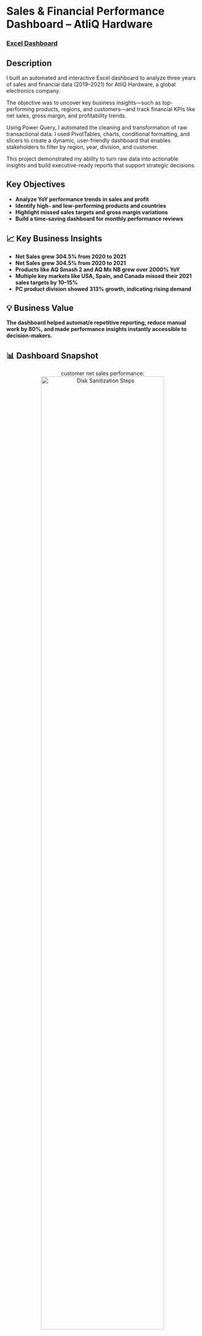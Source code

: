 <h1>Sales & Financial Performance Dashboard – AtliQ Hardware</h1>

 ### [Excel Dashboard ](https://drive.google.com/drive/u/2/folders/1c83qhE6eVta5_0hIwPuW9__H-YTLHZdJ)

<h2>Description</h2>
I built an automated and interactive Excel dashboard to analyze three years of sales and financial data (2019–2021) for AtliQ Hardware, a global electronics company.

The objective was to uncover key business insights—such as top-performing products, regions, and customers—and track financial KPIs like net sales, gross margin, and profitability trends.

Using Power Query, I automated the cleaning and transformation of raw transactional data. I used PivotTables, charts, conditional formatting, and slicers to create a dynamic, user-friendly dashboard that enables stakeholders to filter by region, year, division, and customer.

This project demonstrated my ability to turn raw data into actionable insights and build executive-ready reports that support strategic decisions.
<br />


<h2>Key Objectives</h2>

- <b>Analyze YoY performance trends in sales and profit</b> 
- <b>Identify high- and low-performing products and countries</b>
- <b>Highlight missed sales targets and gross margin variations</b>
- <b>Build a time-saving dashboard for monthly performance reviews</b>




<h2>📈 Key Business Insights </h2>

- <b>Net Sales grew 304.5% from 2020 to 2021</b>
- <b>Net Sales grew 304.5% from 2020 to 2021</b>
- <b>Products like AQ Smash 2 and AQ Mx NB grew over 2000% YoY</b>
- <b>Multiple key markets like USA, Spain, and Canada missed their 2021 sales targets by 10–15%</b>
- <b>PC product division showed 313% growth, indicating rising demand</b>

<h2>💡 Business Value</h2>
<b>The dashboard helped automat/e repetitive reporting, reduce manual work by 80%, and made performance insights instantly accessible to decision-makers.</b>
 

<h2>📊 Dashboard Snapshot</h2>

<p align="center">
customer net sales performance: <br/>
<img src= https://i.postimg.cc/1tpx8Hdf/Screenshot-2025-07-14-184227.png height="80%" width="80%" alt="Disk Sanitization Steps"/>
<br />
<br />
  <br/>
<img src= https://i.postimg.cc/v8rxWxxn/Screenshot-2025-07-14-182920.png height="80%" width="80%" alt="Disk Sanitization Steps"/>
<br />
<br />
Market : <br/>
<img src=https://i.postimg.cc/sXpx9bxz/Screenshot-2025-07-14-182940.png height="80%" width="80%" alt="Disk Sanitization Steps"/>
<br />
<br />
Top 10 product:  <br/>
<img src=https://i.postimg.cc/PJ5Hp782/Screenshot-2025-07-14-182956.png height="80%" width="80%" alt="Disk Sanitization Steps"/>
<br />
<br />
division level report :  <br/>
<img src=https://i.postimg.cc/7Pt8tmzr/Screenshot-2025-07-14-183012.png height="80%" width="80%" alt="Disk Sanitization Steps"/>
<br />
<br />
Top 5 product :  <br/>
<img src=https://i.postimg.cc/nh8WN5cg/Screenshot-2025-07-14-183027.png height="80%" width="80%" alt="Disk Sanitization Steps"/>
<br />
<br />
New product 2021:  <br/>
<img src=https://i.postimg.cc/26qJsfhp/Screenshot-2025-07-14-183044.png height="80%" width="80%" alt="Disk Sanitization Steps"/>
<br />
<br />
Top 5 Country 2021:  <br/>
<img src=https://i.postimg.cc/5yKX6LjQ/Screenshot-2025-07-14-183059.png height="80%" width="80%" alt="Disk Sanitization Steps"/>
<br />
<br />
P & L by fiscal year :  <br/>
<img src=https://i.postimg.cc/HsJx6JV3/Screenshot-2025-07-14-183115.png height="80%" width="80%" alt="Disk Sanitization Steps"/>
<br />
<br />
P & L by months:  <br/>
<img src=https://i.postimg.cc/y8j8d051/Screenshot-2025-07-14-183143.png height="80%" width="80%" alt="Disk Sanitization Steps"/>
<br />
<br />
P & L by for markets:  <br/>
<img src=https://i.postimg.cc/L88MxwCS/Screenshot-2025-07-14-183158.png height="80%" width="80%" alt="Disk Sanitization Steps"/>
<br />
<br />
GM% by Quaters(sub_zone):  <br/>
<img src=https://i.postimg.cc/KvQ63QZH/Screenshot-2025-07-14-183217.png height="80%" width="80%" alt="Disk Sanitization Steps"/>
<br />
<br />
GM% by Quaters(sub_zone):  <br/>
<img src=https://i.postimg.cc/RFQs5VhD/Screenshot-2025-07-14-183229.png height="80%" width="80%" alt="Disk Sanitization Steps"/>
</p>
<!--
 ```diff
- text in red
+ text in green
! text in orange
# text in gray
@@ text in purple (and bold)@@
```
--!>
